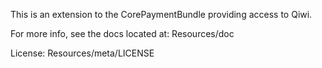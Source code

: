 This is an extension to the CorePaymentBundle providing access to Qiwi.

For more info, see the docs located at:
Resources/doc

License:
Resources/meta/LICENSE